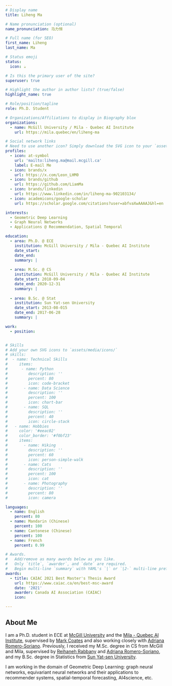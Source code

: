 ```yaml
---
# Display name
title: Liheng Ma

# Name pronunciation (optional)
name_pronunciation: 马力恒

# Full name (for SEO)
first_name: Liheng 
last_name: Ma

# Status emoji
status:
  icon: ☕️

# Is this the primary user of the site?
superuser: true

# Highlight the author in author lists? (true/false)
highlight_name: true

# Role/position/tagline
role: Ph.D. Student

# Organizations/Affiliations to display in Biography blox
organizations:
  - name: McGill University / Mila - Quebec AI Institute 
    url: https://mila.quebec/en/liheng-ma

# Social network links
# Need to use another icon? Simply download the SVG icon to your `assets/media/icons/` folder.
profiles:
  - icon: at-symbol
    url: 'mailto:liheng.ma@mail.mcgill.ca'
    label: E-mail Me
  - icon: brands/x
    url: https://x.com/Leon_LHM0
  - icon: brands/github
    url: https://github.com/LiamMa
  - icon: brands/linkedin
    url: https://www.linkedin.com/in/liheng-ma-902103134/
  - icon: academicons/google-scholar
    url: https://scholar.google.com/citations?user=abfvaXwAAAAJ&hl=en

interests:
  - Geometric Deep Learning
  - Graph Neural Networks
  - Applications @ Recommendation, Spatial Temporal

education:
  - area: Ph.D. @ ECE
    institution: McGill University / Mila - Quebec AI Institute
    date_start: 
    date_end: 
    summary: |
    
  - area: M.Sc. @ CS
    institution: McGill University / Mila - Quebec AI Institute
    date_start: 2018-09-04
    date_end: 2020-12-31
    summary: |
    
  - area: B.Sc. @ Stat
    institution: Sun Yat-sen University
    date_start: 2013-08-015
    date_end: 2017-06-28
    summary: |

work:
  - position: 


# Skills
# Add your own SVG icons to `assets/media/icons/`
# skills:
#  - name: Technical Skills
#     items:
#      - name: Python
#         description: ''
#         percent: 80
#         icon: code-bracket
#       - name: Data Science
#         description: ''
#         percent: 100
#         icon: chart-bar
#       - name: SQL
#         description: ''
#         percent: 40
#         icon: circle-stack
#   - name: Hobbies
#     color: '#eeac02'
#     color_border: '#f0bf23'
#     items:
#       - name: Hiking
#         description: ''
#         percent: 60
#         icon: person-simple-walk
#       - name: Cats
#         description: ''
#         percent: 100
#         icon: cat
#       - name: Photography
#         description: ''
#         percent: 80
#         icon: camera

languages:
  - name: English
    percent: 80
  - name: Mandarin (Chinese)
    percent: 100
  - name: Cantonese (Chinese)
    percent: 100
  - name: French
    percent: 0.99

# Awards.
#   Add/remove as many awards below as you like.
#   Only `title`, `awarder`, and `date` are required.
#   Begin multi-line `summary` with YAML's `|` or `|2-` multi-line prefix and indent 2 spaces below.
awards:
  - title: CAIAC 2021 Best Master's Thesis Award
    url: https://www.caiac.ca/en/best-msc-award
    date: '2021'
    awarder: Canada AI Association (CAIAC)
    icon: 

---
```


## About Me

I am a Ph.D. student in ECE at [McGill University](https://www.mcgill.ca/) and the [Mila - Quebec AI Institute](https://mila.quebec/en), supervised by [Mark Coates](https://www.ece.mcgill.ca/~mcoate/) and also working closely with [Adriana Romero-Soriano](https://sites.google.com/site/adriromsor).
Previously, I received my M.Sc. degree in CS from McGill and Mila, supervised by [Reihaneh Rabbany](http://www.reirab.com/) and [Adriana Romero-Soriano](https://sites.google.com/site/adriromsor), and my B.Sc. degree in Statistics from [Sun Yat-sen University](https://www.sysu.edu.cn/sysuen/).

I am working in the domain of Geometric Deep Learning: graph neural networks, equivariant neural networks and their applications to recommender systems, spatial-temporal forecasting, AI4science, etc.
